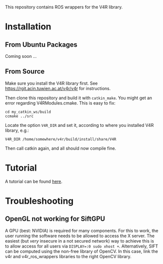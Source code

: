This repository contains ROS wrappers for the V4R library.

# Installation

## From Ubuntu Packages

Coming soon ...

## From Source

Make sure you install the V4R library first. See https://rgit.acin.tuwien.ac.at/v4r/v4r for instructions.

Then clone this repository and build it with `catkin_make`. You might get an error regarding V4RModules.cmake. This is easy to fix:
```
cd my_catkin_ws/build
ccmake ../src
```
Locate the option `V4R_DIR` and set it, according to where you installed V4R library, e.g.:
```
V4R_DIR /home/somewhere/v4r/build/install/share/V4R
```
Then call catkin again, and all should now compile fine.

# Tutorial
A tutorial can be found [here](Tutorial.md).

# Troubleshooting

## OpenGL not working for SiftGPU

A GPU (best: NVIDIA) is required for many components. For this to work, the user running the software needs to be allowed to access the X server. The easiest (but *very* insecure in a not secured network) way to achieve this is to allow access for all users via `DISPLAY=:0 sudo xhost +`.
Alternatively, SIFT can be computed using the non-free library of OpenCV. In this case, link the v4r and v4r\_ros\_wrappers libraries to the right OpenCV library.

